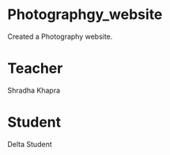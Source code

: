 # Photographgy_website
Created a Photography website.
# Teacher
Shradha Khapra
# Student
Delta Student
